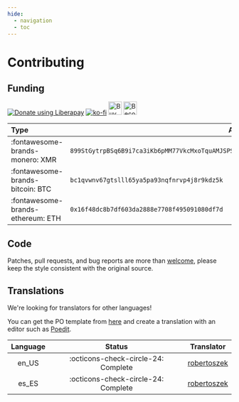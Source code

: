 ```yaml
---
hide:
  - navigation
  - toc
---
```


# Contributing

## Funding
[![Donate using Liberapay](https://liberapay.com/assets/widgets/donate.svg)](https://liberapay.com/robertoszek/donate) [![ko-fi](https://ko-fi.com/img/githubbutton_sm.svg)](https://ko-fi.com/robertoszek) [<img src="https://cdn.buymeacoffee.com/buttons/v2/default-yellow.png" alt="Buy Me A Coffee" style="height: 30px !important;" >](https://www.buymeacoffee.com/robertoszek) [<img src="https://c5.patreon.com/external/logo/become_a_patron_button.png" alt="Become a Patron!" style="height: 30px !important;" >](https://www.patreon.com/bePatron?u=19859432)

| Type                              | Address                                                                                               |
|:----------------------------------|-------------------------------------------------------------------------------------------------------|
| :fontawesome-brands-monero: XMR   | ```899StGytrpBSq6B9i7ca3iKb6pMM77VkcMxoTquAMJSPSq4HTJtavp5Qe4EFtmAuo74vYWDZ1qWnA2s6D8NZ19NZ8eaASBy``` |
| :fontawesome-brands-bitcoin: BTC  | ```bc1qvwnv67gtslll65ya5pa93nqfnrvp4j8r9kdz5k```                                                      |
| :fontawesome-brands-ethereum: ETH | ```0x16f48dc8b7df603da2888e7708f495091080df7d```                                                      |

## Code

Patches, pull requests, and bug reports are more than [welcome](https://github.com/robertoszek/pleroma-bot/issues/new/choose), please keep the style consistent with the original source.

## Translations

We're looking for translators for other languages! 

You can get the PO template from [here](https://github.com/robertoszek/pleroma-bot/blob/develop/pleroma_bot/locale/pleroma_bot.pot) and create a translation with an editor such as [Poedit](https://poedit.net/).

| Language       | Status                                                  | Translator                                    |
|:--------------:|:-------------------------------------------------------:|:---------------------------------------------:|
| en_US          | :octicons-check-circle-24: Complete                     | [robertoszek](https://github.com/robertoszek) |
| es_ES          | :octicons-check-circle-24: Complete                     | [robertoszek](https://github.com/robertoszek) |